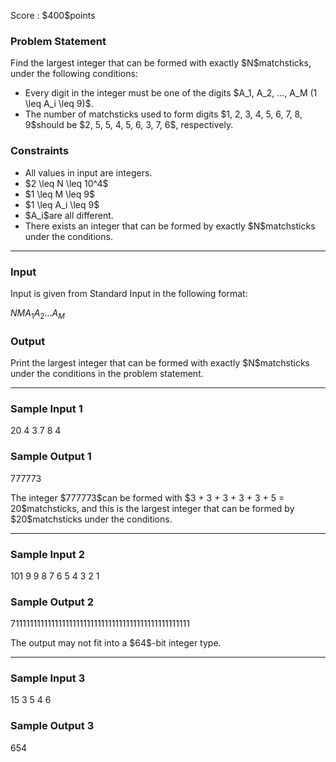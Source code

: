 
<div>

<span>

<span>

<p>
Score : $400$points
</p>

<div>

<section>

### **Problem Statement**

<p>
Find the largest integer that can be formed with exactly $N$matchsticks, under the following conditions:
</p>

<ul>

<li>
Every digit in the integer must be one of the digits $A_1, A_2, ..., A_M (1 \leq A_i \leq 9)$.
</li>

<li>
The number of matchsticks used to form digits $1, 2, 3, 4, 5, 6, 7, 8, 9$should be $2, 5, 5, 4, 5, 6, 3, 7, 6$, respectively.
</li>

</ul>

</section>

</div>

<div>

<section>

### **Constraints**

<ul>

<li>
All values in input are integers.
</li>

<li>
$2 \leq N \leq 10^4$
</li>

<li>
$1 \leq M \leq 9$
</li>

<li>
$1 \leq A_i \leq 9$
</li>

<li>
$A_i$are all different.
</li>

<li>
There exists an integer that can be formed by exactly $N$matchsticks under the conditions.
</li>

</ul>

</section>

</div>

---

<div>

<div>

<section>

### **Input**

<p>
Input is given from Standard Input in the following format:
</p>

<div>

$N$$M$$A_1$$A_2$$...$$A_M$
</div>

</section>

</div>

<div>

<section>

### **Output**

<p>
Print the largest integer that can be formed with exactly $N$matchsticks under the conditions in the problem statement.
</p>

</section>

</div>

</div>

---

<div>

<section>

### **Sample Input 1**

<div>

20 4
3 7 8 4

</div>

</section>

</div>

<div>

<section>

### **Sample Output 1**

<div>

777773

</div>

<p>
The integer $777773$can be formed with $3 + 3 + 3 + 3 + 3 + 5 = 20$matchsticks, and this is the largest integer that can be formed by $20$matchsticks under the conditions.
</p>

</section>

</div>

---

<div>

<section>

### **Sample Input 2**

<div>

101 9
9 8 7 6 5 4 3 2 1

</div>

</section>

</div>

<div>

<section>

### **Sample Output 2**

<div>

71111111111111111111111111111111111111111111111111

</div>

<p>
The output may not fit into a $64$-bit integer type.
</p>

</section>

</div>

---

<div>

<section>

### **Sample Input 3**

<div>

15 3
5 4 6

</div>

</section>

</div>

<div>

<section>

### **Sample Output 3**

<div>

654

</div>

</section>

</div>

</span>

</span>

</div>
